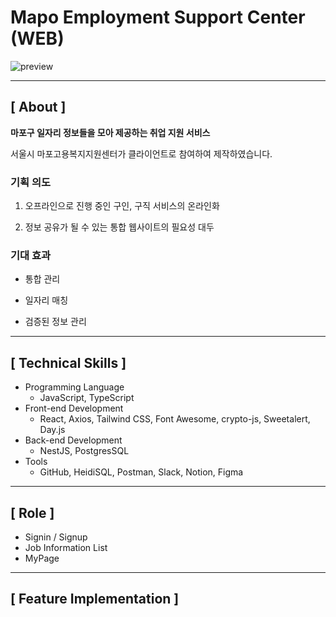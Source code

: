 # Mapo Employment Support Center (WEB)

![preview](https://user-images.githubusercontent.com/79898245/138792780-add043c8-9dd7-4baf-83d9-aab5e005ff44.png)

---

## **[ About ]**
**마포구 일자리 정보들을 모아 제공하는 취업 지원 서비스**

서울시 마포고용복지지원센터가 클라이언트로 참여하여 제작하였습니다.

### 기획 의도
1. 오프라인으로 진행 중인 구인, 구직 서비스의 온라인화

2. 정보 공유가 될 수 있는 통합 웹사이트의 필요성 대두

### 기대 효과
* 통합 관리

* 일자리 매칭

* 검증된 정보 관리

---

## **[ Technical Skills ]**

*   Programming Language
    *   JavaScript, TypeScript
*   Front-end Development
    *   React, Axios, Tailwind CSS, Font Awesome, crypto-js, Sweetalert, Day.js
*   Back-end Development
    *   NestJS, PostgresSQL
*   Tools
    *   GitHub, HeidiSQL, Postman, Slack, Notion, Figma

---

## **[ Role ]**
* Signin / Signup
* Job Information List
* MyPage

---

## **[ Feature Implementation ]**
